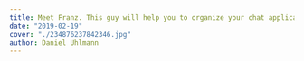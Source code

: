 ```yaml
---
title: Meet Franz. This guy will help you to organize your chat applications.
date: "2019-02-19"
cover: "./234876237842346.jpg"
author: Daniel Uhlmann
---
```


